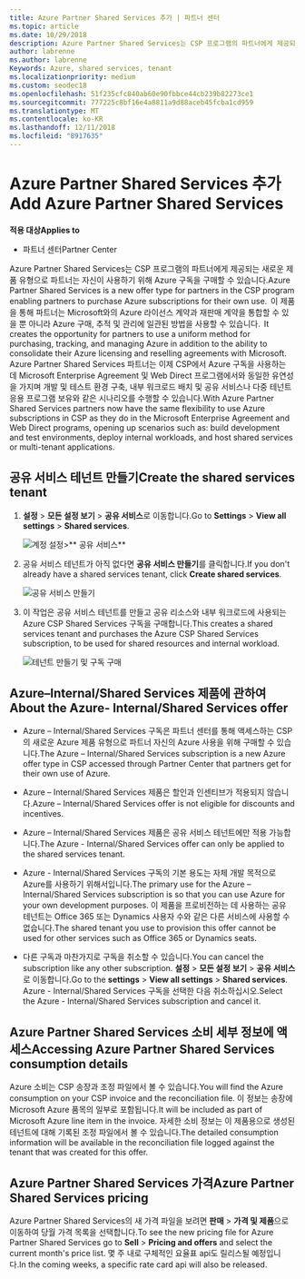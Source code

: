 ```yaml
---
title: Azure Partner Shared Services 추가 | 파트너 센터
ms.topic: article
ms.date: 10/29/2018
description: Azure Partner Shared Services는 CSP 프로그램의 파트너에게 제공되는 새로운 제품 유형으로 파트너는 자신이 사용하기 위해 Azure 구독을 구매할 수 있습니다.
author: labrenne
ms.author: labrenne
Keywords: Azure, shared services, tenant
ms.localizationpriority: medium
ms.custom: seodec18
ms.openlocfilehash: 51f235cfc840ab60e90fbbce44cb239b82273ce1
ms.sourcegitcommit: 777225c8bf16e4a8811a9d88aceb45fcba1cd959
ms.translationtype: MT
ms.contentlocale: ko-KR
ms.lasthandoff: 12/11/2018
ms.locfileid: "8917635"
---
```

# <a name="add-azure-partner-shared-services"></a><span data-ttu-id="93d2f-103">Azure Partner Shared Services 추가</span><span class="sxs-lookup"><span data-stu-id="93d2f-103">Add Azure Partner Shared Services</span></span>

**<span data-ttu-id="93d2f-104">적용 대상</span><span class="sxs-lookup"><span data-stu-id="93d2f-104">Applies to</span></span>**

-  <span data-ttu-id="93d2f-105">파트너 센터</span><span class="sxs-lookup"><span data-stu-id="93d2f-105">Partner Center</span></span>

<span data-ttu-id="93d2f-106">Azure Partner Shared Services는 CSP 프로그램의 파트너에게 제공되는 새로운 제품 유형으로 파트너는 자신이 사용하기 위해 Azure 구독을 구매할 수 있습니다.</span><span class="sxs-lookup"><span data-stu-id="93d2f-106">Azure Partner Shared Services is a new offer type for partners in the CSP program enabling partners to purchase Azure subscriptions for their own use.</span></span><span data-ttu-id="93d2f-107">  이 제품을 통해 파트너는 Microsoft와의 Azure 라이선스 계약과 재판매 계약을 통합할 수 있을 뿐 아니라 Azure 구매, 추적 및 관리에 일관된 방법을 사용할 수 있습니다.</span><span class="sxs-lookup"><span data-stu-id="93d2f-107">  It creates the opportunity for partners to use a uniform method for purchasing, tracking, and managing Azure in addition to the ability to consolidate their Azure licensing and reselling agreements with Microsoft.</span></span> <span data-ttu-id="93d2f-108">Azure Partner Shared Services 파트너는 이제 CSP에서 Azure 구독을 사용하는 데 Microsoft Enterprise Agreement 및 Web Direct 프로그램에서와 동일한 유연성을 가지며 개발 및 테스트 환경 구축, 내부 워크로드 배치 및 공유 서비스나 다중 테넌트 응용 프로그램 보유와 같은 시나리오를 수행할 수 있습니다.</span><span class="sxs-lookup"><span data-stu-id="93d2f-108">With Azure Partner Shared Services partners now have the same flexibility to use Azure subscriptions in CSP as they do in the Microsoft Enterprise Agreement and Web Direct programs, opening up scenarios such as:  build development and test environments, deploy internal workloads, and host shared services or multi-tenant applications.</span></span>  

## <a name="create-the-shared-services-tenant"></a><span data-ttu-id="93d2f-109">공유 서비스 테넌트 만들기</span><span class="sxs-lookup"><span data-stu-id="93d2f-109">Create the shared services tenant</span></span>

1. <span data-ttu-id="93d2f-110">**설정** > **모든 설정 보기** > **공유 서비스**로 이동합니다.</span><span class="sxs-lookup"><span data-stu-id="93d2f-110">Go to **Settings** > **View all settings** > **Shared services**.</span></span>

    ![**계정 설정**>\*\* 공유 서비스\*\*](images/sharedservices2.png)

2. <span data-ttu-id="93d2f-112">공유 서비스 테넌트가 아직 없다면 **공유 서비스 만들기**를 클릭합니다.</span><span class="sxs-lookup"><span data-stu-id="93d2f-112">If you don't already have a shared services tenant, click **Create shared services**.</span></span>

    ![공유 서비스 만들기](images/sharedservices3.png)

3. <span data-ttu-id="93d2f-114">이 작업은 공유 서비스 테넌트를 만들고 공유 리소스와 내부 워크로드에 사용되는 Azure CSP Shared Services 구독을 구매합니다.</span><span class="sxs-lookup"><span data-stu-id="93d2f-114">This creates a shared services tenant and purchases the Azure CSP Shared Services subscription, to be used for shared resources and internal workload.</span></span>

    ![테넌트 만들기 및 구독 구매](images/sharedservices5.png)

## <a name="about-the-azure--internalshared-services-offer"></a><span data-ttu-id="93d2f-116">Azure–Internal/Shared Services 제품에 관하여</span><span class="sxs-lookup"><span data-stu-id="93d2f-116">About the Azure- Internal/Shared Services offer</span></span>

- <span data-ttu-id="93d2f-117">Azure – Internal/Shared Services 구독은 파트너 센터를 통해 액세스하는 CSP의 새로운 Azure 제품 유형으로 파트너 자신의 Azure 사용을 위해 구매할 수 있습니다.</span><span class="sxs-lookup"><span data-stu-id="93d2f-117">The Azure – Internal/Shared Services subscription is a new Azure offer type in CSP accessed through Partner Center that partners get for their own use of Azure.</span></span> 

- <span data-ttu-id="93d2f-118">Azure – Internal/Shared Services 제품은 할인과 인센티브가 적용되지 않습니다.</span><span class="sxs-lookup"><span data-stu-id="93d2f-118">Azure – Internal/Shared Services offer is not eligible for discounts and incentives.</span></span>

- <span data-ttu-id="93d2f-119">Azure – Internal/Shared Services 제품은 공유 서비스 테넌트에만 적용 가능합니다.</span><span class="sxs-lookup"><span data-stu-id="93d2f-119">The Azure - Internal/Shared Services offer can only be applied to the shared services tenant.</span></span>

- <span data-ttu-id="93d2f-120">Azure - Internal/Shared Services 구독의 기본 용도는 자체 개발 목적으로 Azure를 사용하기 위해서입니다.</span><span class="sxs-lookup"><span data-stu-id="93d2f-120">The primary use for the Azure – Internal/Shared Services subscription is so that you can use Azure for your own development purposes.</span></span> <span data-ttu-id="93d2f-121">이 제품을 프로비전하는 데 사용하는 공유 테넌트는 Office 365 또는 Dynamics 사용자 수와 같은 다른 서비스에 사용할 수 없습니다.</span><span class="sxs-lookup"><span data-stu-id="93d2f-121">The shared tenant you use to provision this offer cannot be used for other services such as Office 365 or Dynamics seats.</span></span> 

- <span data-ttu-id="93d2f-122">다른 구독과 마찬가지로 구독을 취소할 수 있습니다.</span><span class="sxs-lookup"><span data-stu-id="93d2f-122">You can cancel the subscription like any other subscription.</span></span> <span data-ttu-id="93d2f-123">**설정** > **모든 설정 보기** > **공유 서비스**로 이동합니다.</span><span class="sxs-lookup"><span data-stu-id="93d2f-123">Go to the **settings** > **View all settings** > **Shared services**.</span></span> <span data-ttu-id="93d2f-124">Azure - Internal/Shared Services 구독을 선택한 다음 취소하십시오.</span><span class="sxs-lookup"><span data-stu-id="93d2f-124">Select the Azure - Internal/Shared Services subscription and cancel it.</span></span>

## <a name="accessing-azure-partner-shared-services-consumption-details"></a><span data-ttu-id="93d2f-125">Azure Partner Shared Services 소비 세부 정보에 액세스</span><span class="sxs-lookup"><span data-stu-id="93d2f-125">Accessing Azure Partner Shared Services consumption details</span></span>

<span data-ttu-id="93d2f-126">Azure 소비는 CSP 송장과 조정 파일에서 볼 수 있습니다.</span><span class="sxs-lookup"><span data-stu-id="93d2f-126">You will find the Azure consumption on your CSP invoice and the reconciliation file.</span></span> <span data-ttu-id="93d2f-127">이 정보는 송장에 Microsoft Azure 품목의 일부로 포함됩니다.</span><span class="sxs-lookup"><span data-stu-id="93d2f-127">It will be included as part of Microsoft Azure line item in the invoice.</span></span> <span data-ttu-id="93d2f-128">자세한 소비 정보는 이 제품용으로 생성된 테넌트에 대해 기록된 조정 파일에서 볼 수 있습니다.</span><span class="sxs-lookup"><span data-stu-id="93d2f-128">The detailed consumption information will be available in the reconciliation file logged against the tenant that was created for this offer.</span></span> 

## <a name="azure-partner-shared-services-pricing"></a><span data-ttu-id="93d2f-129">Azure Partner Shared Services 가격</span><span class="sxs-lookup"><span data-stu-id="93d2f-129">Azure Partner Shared Services pricing</span></span>

<span data-ttu-id="93d2f-130">Azure Partner Shared Services의 새 가격 파일을 보려면 **판매** > **가격 및 제품**으로 이동하여 당월 가격 목록을 선택합니다.</span><span class="sxs-lookup"><span data-stu-id="93d2f-130">To see the new pricing file for Azure Partner Shared Services go to **Sell** > **Pricing and offers** and select the current month's price list.</span></span> <span data-ttu-id="93d2f-131">몇 주 내로 구체적인 요율표 api도 릴리스될 예정입니다.</span><span class="sxs-lookup"><span data-stu-id="93d2f-131">In the coming weeks, a specific rate card api will also be released.</span></span>


